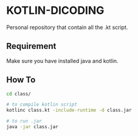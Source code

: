 # KOTLIN-DICODING

Personal repository that contain all the .kt script.

## Requirement

Make sure you have installed java and kotlin.

## How To 

```bash
cd class/

# to compile kotlin script
kotlinc class.kt -include-runtime -d class.jar

# to run .jar
java -jar class.jar
```
